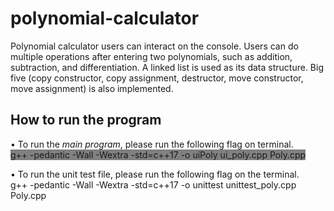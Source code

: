 # polynomial-calculator
Polynomial calculator users can interact on the console. Users can do multiple operations after entering two polynomials, such as addition, subtraction, and differentiation. A linked list is used as its data structure. Big five (copy constructor, copy assignment, destructor, move constructor, move assignment) is also implemented.

## How to run the program
• To run the <em>main program</em>, please run the following flag on terminal.
<br>
<span style="background-color: gray;">g++ -pedantic -Wall -Wextra -std=c++17 -o uiPoly ui_poly.cpp Poly.cpp</span>

• To run the unit test file, please run the following flag on the terminal.
<br>
g++ -pedantic -Wall -Wextra -std=c++17 -o unittest unittest_poly.cpp Poly.cpp
